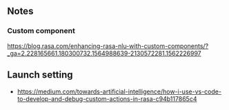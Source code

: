 ## Notes

### Custom component

https://blog.rasa.com/enhancing-rasa-nlu-with-custom-components/?_ga=2.228165661.180300732.1564988639-2130572281.1562226997

## Launch setting

* https://medium.com/towards-artificial-intelligence/how-i-use-vs-code-to-develop-and-debug-custom-actions-in-rasa-c94b117865c4